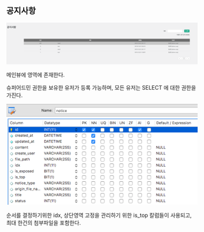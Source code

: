 ## 공지사항

![](https://raw.githubusercontent.com/tjdcks12/AuditSystem/master/images/notice1.png) <br>

메인뷰에 영역에 존재한다.<br>

슈퍼어드민 권한을 보유한 유저가 등록 가능하며, 모든 유저는 SELECT 에 대한 권한을 가진다. <br>





![](https://raw.githubusercontent.com/tjdcks12/AuditSystem/master/images/notice2.png)

순서를 결정하기위한 idx, 상단영역 고정을 관리하기 위한 is_top 칼럼들이 사용되고, 최대 한건의 첨부파일을 포함한다.

